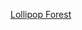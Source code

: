 ---
layout: post
wordpress_id: 1328
wordpress_url: http://noesbueno.com/archives/1328
date: '2011-11-10 13:09:40 -0600'
date_gmt: '2011-11-10 18:09:40 -0600'
body: |
  <p><a href="http://ratsoff.com/post/12587574266/lollipop-forest-print-by-kristi-mcmurry-via">Lollipop Forest</a></p>
---